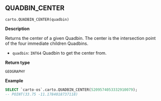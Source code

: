 ## QUADBIN_CENTER

```sql:signature
carto.QUADBIN_CENTER(quadbin)
```

**Description**

Returns the center of a given Quadbin. The center is the intersection point of the four immediate children Quadbins.

* `quadbin`: `INT64` Quadbin to get the center from.

**Return type**

`GEOGRAPHY`

**Example**

```sql
SELECT `carto-os`.carto.QUADBIN_CENTER(5209574053332910079);
-- POINT(33.75 -11.1784018737118)
```
